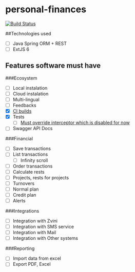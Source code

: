 # personal-finances

[![Build Status](https://travis-ci.org/sosoxuc/personal-finances.svg?branch=master)](https://travis-ci.org/sosoxuc/personal-finances)

##Technologies used
- [ ] Java Spring ORM + REST
- [ ] ExtJS 6

## Features software must have
###Ecosystem
- [ ] Local instalation
- [ ] Cloud instalation
- [ ] Multi-lingual
- [ ] Feedbacks
- [x] [CI builds](https://travis-ci.org/sosoxuc/personal-finances)
- [x] Tests
    - [ ] [Must override interceptor which is disabled for now](https://github.com/sosoxuc/personal-finances/issues/1)
- [ ] Swagger API Docs
 
###Financial
- [ ] Save transactions
- [ ] List transactions
    - [ ] Infinity scroll
- [ ] Order transactions
- [ ] Calculate rests
- [ ] Projects, rests for projects
- [ ] Turnovers
- [ ] Normal plan
- [ ] Credit plan
- [ ] Alerts
 
###Integrations
- [ ] Integration with Zvini
- [ ] Integration with SMS service
- [ ] Integration with Mail
- [ ] Integration with Other systems
 
###Reporting
- [ ] Import data from excel
- [ ] Export PDF, Excel
